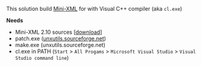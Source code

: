 This solution build [Mini-XML](http://www.msweet.org/projects.php?Z3)
for with Visual C++ compiler (aka `cl.exe`)

**Needs**
* Mini-XML 2.10 sources [[download](http://www.msweet.org/files/project3/mxml-2.10.tar.gz)]
* patch.exe ([unxutils.sourceforge.net](http://unxutils.sourceforge.net/))
* make.exe (unxutils.sourceforge.net)
* cl.exe in PATH (`Start` > `All Progams` >
`Microsoft Visual Studio` > `Visual Studio command line`)


